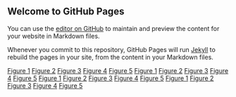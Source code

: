 ## Welcome to GitHub Pages

You can use the [editor on GitHub](https://github.com/jessehoekman/INFOMMDI/edit/gh-pages/index.md) to maintain and preview the content for your website in Markdown files.

Whenever you commit to this repository, GitHub Pages will run [Jekyll](https://jekyllrb.com/) to rebuild the pages in your site, from the content in your Markdown files.


<a href="https://jessehoekman.github.io/INFOMMDI/fig1.html">Figure 1</a>
<a href="https://jessehoekman.github.io/INFOMMDI/fig2.html">Figure 2</a>
<a href="https://jessehoekman.github.io/INFOMMDI/fig3.html">Figure 3</a>
<a href="https://jessehoekman.github.io/INFOMMDI/fig4.html">Figure 4</a>
<a href="https://jessehoekman.github.io/INFOMMDI/fig5.html">Figure 5</a>
<a href="https://jessehoekman.github.io/INFOMMDI/fig6.html">Figure 1</a>
<a href="https://jessehoekman.github.io/INFOMMDI/fig7.html">Figure 2</a>
<a href="https://jessehoekman.github.io/INFOMMDI/fig8.html">Figure 3</a>
<a href="https://jessehoekman.github.io/INFOMMDI/fig9.html">Figure 4</a>
<a href="https://jessehoekman.github.io/INFOMMDI/fig10.html">Figure 5</a>
<a href="https://jessehoekman.github.io/INFOMMDI/fig11.html">Figure 1</a>
<a href="https://jessehoekman.github.io/INFOMMDI/fig12.html">Figure 2</a>
<a href="https://jessehoekman.github.io/INFOMMDI/fig13.html">Figure 3</a>
<a href="https://jessehoekman.github.io/INFOMMDI/fig14.html">Figure 4</a>
<a href="https://jessehoekman.github.io/INFOMMDI/fig15.html">Figure 5</a>
<a href="https://jessehoekman.github.io/INFOMMDI/fig16.html">Figure 1</a>
<a href="https://jessehoekman.github.io/INFOMMDI/fig17.html">Figure 2</a>
<a href="https://jessehoekman.github.io/INFOMMDI/fig18.html">Figure 3</a>
<a href="https://jessehoekman.github.io/INFOMMDI/fig19.html">Figure 4</a>
<a href="https://jessehoekman.github.io/INFOMMDI/fig20.html">Figure 5</a>




